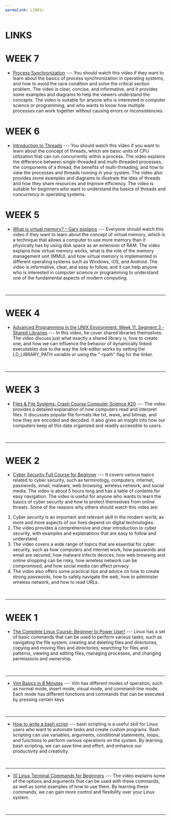 ```yaml
---
permalink: LINKS/
---
```


# LINKS

<h1>WEEK 7</h1>

* [Process Synchronization](https://www.youtube.com/watch?v=ph2awKa8r5Y&list=PLBlnK6fEyqRjDf_dmCEXgl6XjVKDDj0M2) ---
You should watch this video if they want to learn about the basics of process synchronization in operating systems, and how to avoid the race condition and solve the critical section problem. The video is clear, concise, and informative, and it provides some examples and diagrams to help the viewers understand the concepts. The video is suitable for anyone who is interested in computer science or programming, and who wants to know how multiple processes can work together without causing errors or inconsistencies.

<h1>WEEK 6</h1>

* [Introduction to Threads](https://www.youtube.com/watch?v=LOfGJcVnvAk) ---
You should watch this video if you want to learn about the concept of threads, which are basic units of CPU utilization that can run concurrently within a process. The video explains the difference between single-threaded and multi-threaded processes, the components of a thread, the benefits of multi-threading, and how to view the processes and threads running in your system. The video also provides some examples and diagrams to illustrate the idea of threads and how they share resources and improve efficiency. The video is suitable for beginners who want to understand the basics of threads and concurrency in operating systems.

<h1>WEEK 5</h1>

* [What is virtual memory? – Gary explains](https://www.youtube.com/watch?v=2quKyPnUShQ) ---
Everyone should watch this video if they want to learn about the concept of virtual memory, which is a technique that allows a computer to use more memory than it physically has by using disk space as an extension of RAM. The video explains how virtual memory works, what is the role of the memory management unit (MMU), and how virtual memory is implemented in different operating systems such as Windows, iOS, and Android. The video is informative, clear, and easy to follow, and it can help anyone who is interested in computer science or programming to understand one of the fundamental aspects of modern computing.
<br>
<hr>

<h1>WEEK 4</h1>

* [Advanced Programming in the UNIX Environment: Week 11, Segment 3 - Shared Libraries](https://www.youtube.com/watch?v=eloJO0ssrfc) ---
In this video, he cover shared libraries themselves. The video discuss just what exactly a shared library is, how to create one, and how we can influence the behavior of dynamically linked executables due to the way the link-editor works by setting the LD_LIBRARY_PATH variable or using the "-rpath" flag for the linker.
<br>
<hr>

<h1>WEEK 3</h1>

* [Files & File Systems: Crash Course Computer Science #20](https://www.youtube.com/watch?v=KN8YgJnShPM) ---
The video provides a detailed explanation of how computers read and interpret files. It discusses popular file formats like txt, wave, and bitmap, and how they are encoded and decoded. It also gives an insight into how our computers keep all this data organized and readily accessible to users.
<br>
<hr>

<h1>WEEK 2</h1>

* [Cyber Security Full Course for Beginner](https://www.youtube.com/watch?v=U_P23SqJaDc) ---
It covers various topics related to cyber security, such as terminology, computers, internet, passwords, email, malware, web browsing, wireless network, and social media. The video is about 5 hours long and has a table of contents for easy navigation. The video is useful for anyone who wants to learn the basics of cyber security and how to protect themselves from online threats. Some of the reasons why others should watch this video are:
1. Cyber security is an important and relevant skill in the modern world, as more and more aspects of our lives depend on digital technologies.
2. The video provides a comprehensive and clear introduction to cyber security, with examples and explanations that are easy to follow and understand.
3. The video covers a wide range of topics that are essential for cyber security, such as how computers and internet work, how passwords and email are secured, how malware infects devices, how web browsing and online shopping can be risky, how wireless network can be compromised, and how social media can affect privacy.
4. The video also offers some practical tips and advice on how to create strong passwords, how to safely navigate the web, how to administer wireless network, and how to read URLs.
<br>
<hr>

<h1>WEEK 1</h1>

* [The Complete Linux Course: Beginner to Power User!](https://www.youtube.com/watch?v=wBp0Rb-ZJak&ab_channel=JosephDelgadillo) ---
Linux has a set of basic commands that can be used to perform various tasks, such as navigating the file system, creating and deleting files and directories, copying and moving files and directories, searching for files and patterns, viewing and editing files, managing processes, and changing permissions and ownership.
<br>
<hr>

* [Vim Basics in 8 Minutes](https://www.youtube.com/watch?v=ggSyF1SVFr4&ab_channel=tutoriaLinux) ---
Vim has different modes of operation, such as normal mode, insert mode, visual mode, and command-line mode. Each mode has different functions and commands that can be executed by pressing certain keys
<br>
<hr>

* [How to write a bash script](https://www.youtube.com/watch?v=F-gskSl4pwQ&ab_channel=OMGenomics) ---
bash scripting is a useful skill for Linux users who want to automate tasks and create custom programs. Bash scripting can use variables, arguments, conditional statements, loops, and functions to perform various operations on the system. By learning bash scripting, we can save time and effort, and enhance our productivity and creativity.
<br>
<hr>

* [10 Linux Terminal Commands for Beginners](https://www.youtube.com/watch?v=CpTfQ-q6MPU&ab_channel=GaryExplains) ---
The video explains some of the options and arguments that can be used with these commands, as well as some examples of how to use them. By learning these commands, we can gain more control and flexibility over your Linux system.
<br>
<hr>
